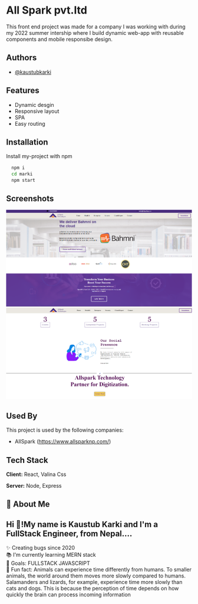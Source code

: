 # All Spark pvt.ltd

This front end project was made for a company I was working with during my 2022 summer intership where I build dynamic web-app with reusable components and mobile responsibe design.

## Authors

- [@kaustubkarki](https://www.github.com/kaustubkarki)

## Features

- Dynamic desgin
- Responsive layout
- SPA
- Easy routing

## Installation

Install my-project with npm

```bash
  npm i
  cd marki
  npm start
```

## Screenshots

![App Screenshot](/public/page1.png)
![App Screenshot](/public/page2.png)

## Used By

This project is used by the following companies:

- AllSpark (https://www.allsparknp.com/)

## Tech Stack

**Client:** React, Valina Css

**Server:** Node, Express

## 🚀 About Me

<h2 align="left">Hi 👋!My name is Kaustub Karki and I'm a FullStack Engineer, from Nepal....</h2>

<p align="left">✨ Creating bugs since 2020<br>📚 I'm currently learning MERN stack<br>🎯 Goals: FULLSTACK JAVASCRIPT<br>🎲 Fun fact: Animals can experience time differently from humans. To smaller animals, the world around them moves more slowly compared to humans. Salamanders and lizards, for example, experience time more slowly than cats and dogs. This is because the perception of time depends on how quickly the brain can process incoming information</p>
